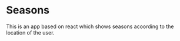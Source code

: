 # Seasons 
This is an app based on react which shows seasons acoording to the location of the user.
